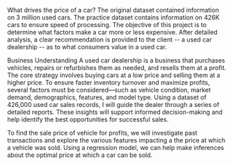 What drives the price of a car?
The original dataset contained information on 3 million used cars. The practice dataset contains information on 426K cars to ensure speed of processing. The objective of this project is to determine what factors make a car more or less expensive. After detailed analysis, a clear recommendation is provided to the client -- a used car dealership -- as to what consumers value in a used car.

Business Understanding
A used car dealership is a business that purchases vehicles, repairs or refurbishes them as needed, and resells them at a profit. The core strategy involves buying cars at a low price and selling them at a higher price. To ensure faster inventory turnover and maximize profits, several factors must be considered—such as vehicle condition, market demand, demographics, features, and model type. Using a dataset of 426,000 used car sales records, I will guide the dealer through a series of detailed reports. These insights will support informed decision-making and help identify the best opportunities for successful sales.

To find the sale price of vehicle for profits, we will investigate past transactions and explore the various features impacting a the price at which a vehicle was sold. Using a regression model, we can help make inferences about the optimal price at which a car can be sold.


